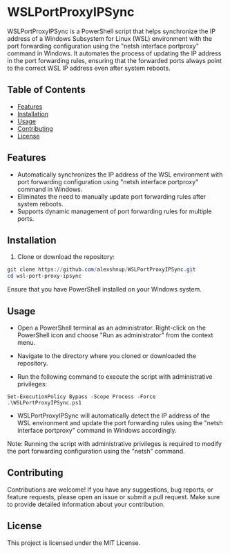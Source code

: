 # WSLPortProxyIPSync

WSLPortProxyIPSync is a PowerShell script that helps synchronize the IP address of a Windows Subsystem for Linux (WSL) environment with the port forwarding configuration using the "netsh interface portproxy" command in Windows. It automates the process of updating the IP address in the port forwarding rules, ensuring that the forwarded ports always point to the correct WSL IP address even after system reboots.

## Table of Contents

- [Features](#features)
- [Installation](#installation)
- [Usage](#usage)
- [Contributing](#contributing)
- [License](#license)

## Features

- Automatically synchronizes the IP address of the WSL environment with port forwarding configuration using "netsh interface portproxy" command in Windows.
- Eliminates the need to manually update port forwarding rules after system reboots.
- Supports dynamic management of port forwarding rules for multiple ports.

## Installation

1. Clone or download the repository:

```powershell
git clone https://github.com/alexshnup/WSLPortProxyIPSync.git
cd wsl-port-proxy-ipsync
```

Ensure that you have PowerShell installed on your Windows system.

## Usage

- Open a PowerShell terminal as an administrator. Right-click on the PowerShell icon and choose "Run as administrator" from the context menu.

- Navigate to the directory where you cloned or downloaded the repository.

- Run the following command to execute the script with administrative privileges:

```
Set-ExecutionPolicy Bypass -Scope Process -Force
.\WSLPortProxyIPSync.ps1
```

- WSLPortProxyIPSync will automatically detect the IP address of the WSL environment and update the port forwarding rules using the "netsh interface portproxy" command in Windows accordingly.

Note: Running the script with administrative privileges is required to modify the port forwarding configuration using the "netsh" command.

## Contributing

Contributions are welcome! If you have any suggestions, bug reports, or feature requests, please open an issue or submit a pull request. Make sure to provide detailed information about your contribution.

## License

This project is licensed under the MIT License.
